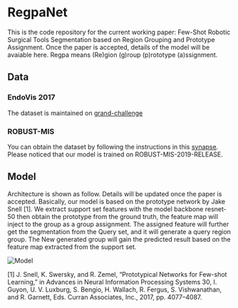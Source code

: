 # RegpaNet

This is the code repository for the current working paper: Few-Shot Robotic Surgical Tools Segmentation based on Region Grouping and Prototype Assignment. Once the paper is accepted, details of the model will be avaiable here. Regpa means (Re)gion (g)roup (p)rototype (a)ssignment.


## Data

### EndoVis 2017

The dataset is maintained on [grand-challenge](https://endovissub2017-roboticinstrumentsegmentation.grand-challenge.org/Data/)

### ROBUST-MIS

You can obtain the dataset by following the instructions in this [synapse](https://www.synapse.org/#!Synapse:syn18779624/wiki/591266). Please noticed that our model is trained on ROBUST-MIS-2019-RELEASE.

## Model

Architecture is shown as follow. Details will be updated once the paper is accepted. Basically, our model is based on the prototype network by Jake Snell [1]. We extract support set features with the model backbone resnet-50 then obtain the prototype from the ground truth, the feature map will inject to the group as a group assignment. The assigned feature will further get the segmentation from the Query set, and it will generate a query region group. The New generated group will gain the predicted result based on the feature map extracted from the support set.

![Model](https://i.loli.net/2020/10/25/oGcgtJVdiS8OPLI.png)


[1] J. Snell, K. Swersky, and R. Zemel, “Prototypical Networks for Few-shot Learning,” in Advances in Neural Information Processing Systems 30, I. Guyon, U. V. Luxburg, S. Bengio, H. Wallach, R. Fergus, S. Vishwanathan, and R. Garnett, Eds. Curran Associates, Inc., 2017, pp. 4077–4087.